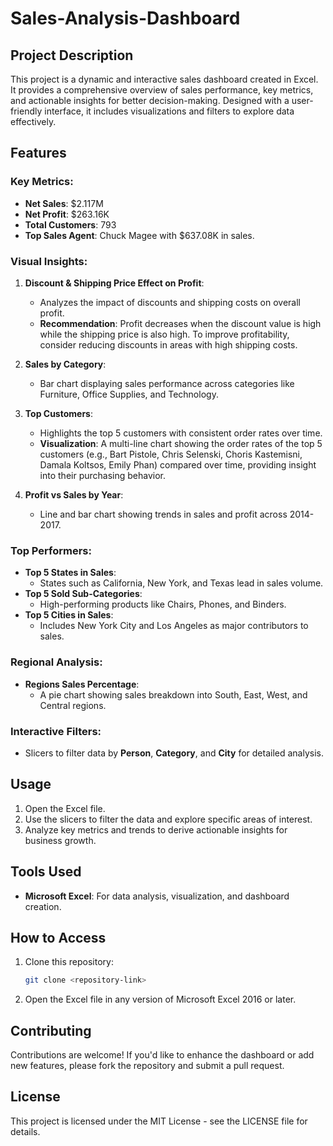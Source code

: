 # Sales-Analysis-Dashboard

## Project Description
This project is a dynamic and interactive sales dashboard created in Excel. It provides a comprehensive overview of sales performance, key metrics, and actionable insights for better decision-making. Designed with a user-friendly interface, it includes visualizations and filters to explore data effectively.

## Features
### Key Metrics:
- **Net Sales**: $2.117M
- **Net Profit**: $263.16K
- **Total Customers**: 793
- **Top Sales Agent**: Chuck Magee with $637.08K in sales.

### Visual Insights:
1. **Discount & Shipping Price Effect on Profit**:
   - Analyzes the impact of discounts and shipping costs on overall profit.
   - **Recommendation**: Profit decreases when the discount value is high while the shipping price is also high. To improve profitability, consider reducing discounts in areas with high shipping costs.

2. **Sales by Category**:
   - Bar chart displaying sales performance across categories like Furniture, Office Supplies, and Technology.

3. **Top Customers**:
   - Highlights the top 5 customers with consistent order rates over time.
   - **Visualization**: A multi-line chart showing the order rates of the top 5 customers (e.g., Bart Pistole, Chris Selenski, Choris Kastemisni, Damala Koltsos, Emily Phan) compared over time, providing insight into their purchasing behavior.

4. **Profit vs Sales by Year**:
   - Line and bar chart showing trends in sales and profit across 2014-2017.

### Top Performers:
- **Top 5 States in Sales**:
  - States such as California, New York, and Texas lead in sales volume.
- **Top 5 Sold Sub-Categories**:
  - High-performing products like Chairs, Phones, and Binders.
- **Top 5 Cities in Sales**:
  - Includes New York City and Los Angeles as major contributors to sales.

### Regional Analysis:
- **Regions Sales Percentage**:
  - A pie chart showing sales breakdown into South, East, West, and Central regions.

### Interactive Filters:
- Slicers to filter data by **Person**, **Category**, and **City** for detailed analysis.

## Usage
1. Open the Excel file.
2. Use the slicers to filter the data and explore specific areas of interest.
3. Analyze key metrics and trends to derive actionable insights for business growth.

## Tools Used
- **Microsoft Excel**: For data analysis, visualization, and dashboard creation.

## How to Access
1. Clone this repository:
   ```bash
   git clone <repository-link>
   ```
2. Open the Excel file in any version of Microsoft Excel 2016 or later.

## Contributing
Contributions are welcome! If you'd like to enhance the dashboard or add new features, please fork the repository and submit a pull request.

## License
This project is licensed under the MIT License - see the LICENSE file for details.
